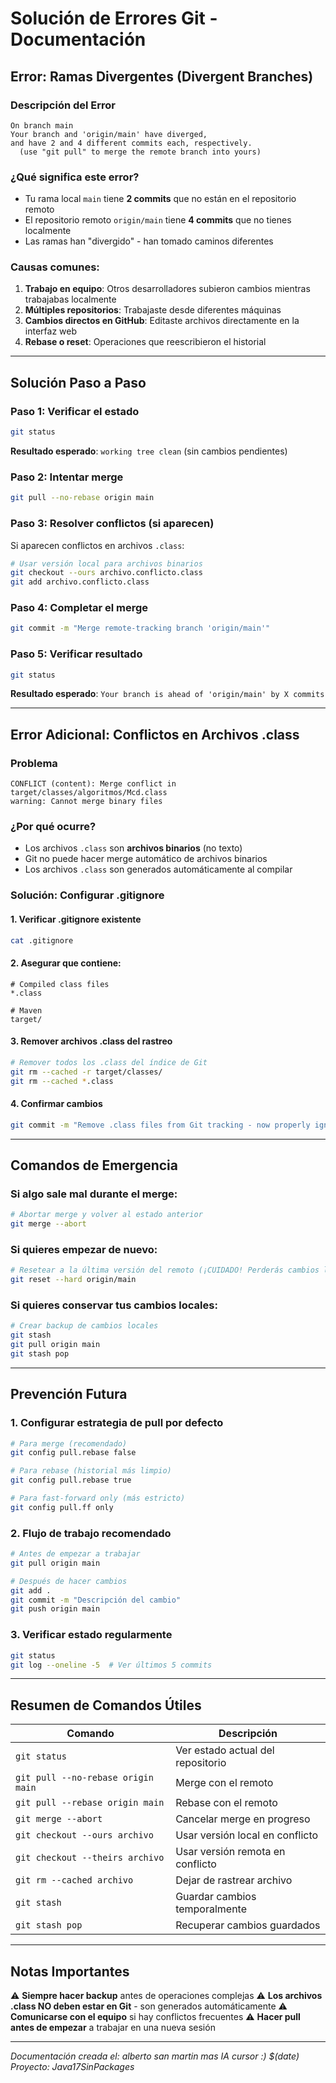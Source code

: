 # Solución de Errores Git - Documentación

## Error: Ramas Divergentes (Divergent Branches)

### Descripción del Error
```
On branch main
Your branch and 'origin/main' have diverged,
and have 2 and 4 different commits each, respectively.
  (use "git pull" to merge the remote branch into yours)
```

### ¿Qué significa este error?
- Tu rama local `main` tiene **2 commits** que no están en el repositorio remoto
- El repositorio remoto `origin/main` tiene **4 commits** que no tienes localmente
- Las ramas han "divergido" - han tomado caminos diferentes

### Causas comunes:
1. **Trabajo en equipo**: Otros desarrolladores subieron cambios mientras trabajabas localmente
2. **Múltiples repositorios**: Trabajaste desde diferentes máquinas
3. **Cambios directos en GitHub**: Editaste archivos directamente en la interfaz web
4. **Rebase o reset**: Operaciones que reescribieron el historial

---

## Solución Paso a Paso

### Paso 1: Verificar el estado
```bash
git status
```
**Resultado esperado**: `working tree clean` (sin cambios pendientes)

### Paso 2: Intentar merge
```bash
git pull --no-rebase origin main
```

### Paso 3: Resolver conflictos (si aparecen)
Si aparecen conflictos en archivos `.class`:
```bash
# Usar versión local para archivos binarios
git checkout --ours archivo.conflicto.class
git add archivo.conflicto.class
```

### Paso 4: Completar el merge
```bash
git commit -m "Merge remote-tracking branch 'origin/main'"
```

### Paso 5: Verificar resultado
```bash
git status
```
**Resultado esperado**: `Your branch is ahead of 'origin/main' by X commits`

---

## Error Adicional: Conflictos en Archivos .class

### Problema
```
CONFLICT (content): Merge conflict in target/classes/algoritmos/Mcd.class
warning: Cannot merge binary files
```

### ¿Por qué ocurre?
- Los archivos `.class` son **archivos binarios** (no texto)
- Git no puede hacer merge automático de archivos binarios
- Los archivos `.class` son generados automáticamente al compilar

### Solución: Configurar .gitignore

#### 1. Verificar .gitignore existente
```bash
cat .gitignore
```

#### 2. Asegurar que contiene:
```
# Compiled class files
*.class

# Maven
target/
```

#### 3. Remover archivos .class del rastreo
```bash
# Remover todos los .class del índice de Git
git rm --cached -r target/classes/
git rm --cached *.class
```

#### 4. Confirmar cambios
```bash
git commit -m "Remove .class files from Git tracking - now properly ignored"
```

---

## Comandos de Emergencia

### Si algo sale mal durante el merge:
```bash
# Abortar merge y volver al estado anterior
git merge --abort
```

### Si quieres empezar de nuevo:
```bash
# Resetear a la última versión del remoto (¡CUIDADO! Perderás cambios locales)
git reset --hard origin/main
```

### Si quieres conservar tus cambios locales:
```bash
# Crear backup de cambios locales
git stash
git pull origin main
git stash pop
```

---

## Prevención Futura

### 1. Configurar estrategia de pull por defecto
```bash
# Para merge (recomendado)
git config pull.rebase false

# Para rebase (historial más limpio)
git config pull.rebase true

# Para fast-forward only (más estricto)
git config pull.ff only
```

### 2. Flujo de trabajo recomendado
```bash
# Antes de empezar a trabajar
git pull origin main

# Después de hacer cambios
git add .
git commit -m "Descripción del cambio"
git push origin main
```

### 3. Verificar estado regularmente
```bash
git status
git log --oneline -5  # Ver últimos 5 commits
```

---

## Resumen de Comandos Útiles

| Comando | Descripción |
|---------|-------------|
| `git status` | Ver estado actual del repositorio |
| `git pull --no-rebase origin main` | Merge con el remoto |
| `git pull --rebase origin main` | Rebase con el remoto |
| `git merge --abort` | Cancelar merge en progreso |
| `git checkout --ours archivo` | Usar versión local en conflicto |
| `git checkout --theirs archivo` | Usar versión remota en conflicto |
| `git rm --cached archivo` | Dejar de rastrear archivo |
| `git stash` | Guardar cambios temporalmente |
| `git stash pop` | Recuperar cambios guardados |

---

## Notas Importantes

⚠️ **Siempre hacer backup** antes de operaciones complejas
⚠️ **Los archivos .class NO deben estar en Git** - son generados automáticamente
⚠️ **Comunicarse con el equipo** si hay conflictos frecuentes
⚠️ **Hacer pull antes de empezar** a trabajar en una nueva sesión

---

*Documentación creada el: alberto san martin mas IA cursor :) $(date)*
*Proyecto: Java17SinPackages*
